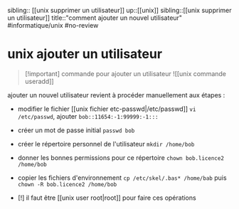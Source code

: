 sibling:: [[unix supprimer un utilisateur]]
up::[[unix]]
sibling::[[unix supprimer un utilisateur]]
title::"comment ajouter un nouvel utilisateur"
#informatique/unix #no-review 
# unix ajouter un utilisateur

> [!important] commande pour ajouter un utilisateur
> ![[unix commande useradd]]

ajouter un nouvel utilisateur revient à procéder manuellement aux étapes :
 - modifier le fichier [[unix fichier etc-passwd|/etc/passwd]] `vi /etc/passwd`, ajouter `bob::11654:-1:99999:-1:::`
 - créer un mot de passe initial `passwd bob` 
 - créer le répertoire personnel de l'utilisateur `mkdir /home/bob`
 - donner les bonnes permissions pour ce répertoire `chown bob.licence2 /home/bob`
 - copier les fichiers d'environnement `cp /etc/skel/.bas* /home/bab` puis `chown -R bob.licence2 /home/bob`

 - [!] il faut être [[unix user root|root]] pour faire ces opérations


